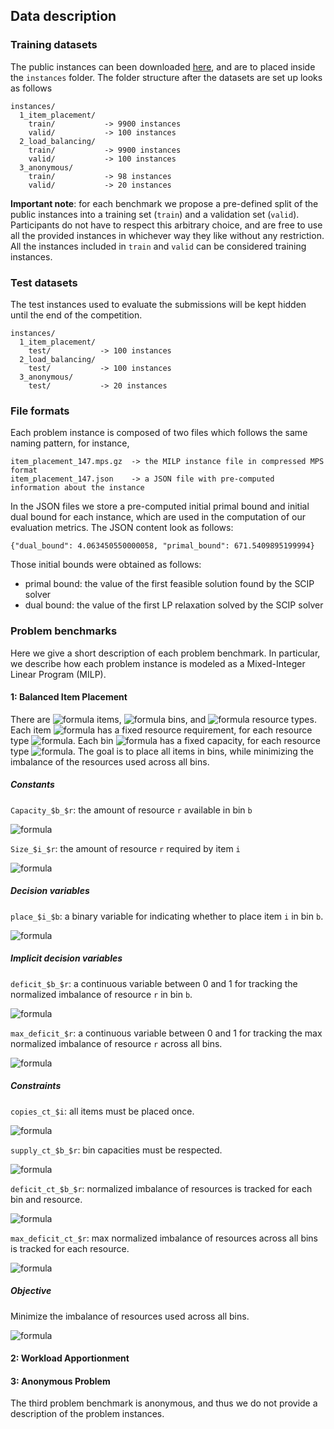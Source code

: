 ## Data description

### Training datasets

The public instances can been downloaded 
[here](https://drive.google.com/file/d/1MytdY3IwX_aFRWdoc0mMfDN9Xg1EKUuq/view?usp=sharing),
and are to placed inside the `instances` folder. The folder structure after the datasets are
set up looks as follows
```
instances/
  1_item_placement/
    train/           -> 9900 instances
    valid/           -> 100 instances
  2_load_balancing/
    train/           -> 9900 instances
    valid/           -> 100 instances
  3_anonymous/
    train/           -> 98 instances
    valid/           -> 20 instances
```

**Important note**: for each benchmark we propose a pre-defined split of the public
instances into a training set (`train`) and a validation set (`valid`). Participants
do not have to respect this arbitrary choice, and
are free to use all the provided instances in whichever way they like without any restriction.
All the instances included in `train` and `valid` can be considered training instances.

### Test datasets

The test instances used to evaluate the submissions
will be kept hidden until the end of the competition.
```
instances/
  1_item_placement/
    test/           -> 100 instances
  2_load_balancing/
    test/           -> 100 instances
  3_anonymous/
    test/           -> 20 instances
```

### File formats

Each problem instance is composed of two files which follows the same naming pattern, for instance,
```
item_placement_147.mps.gz  -> the MILP instance file in compressed MPS format
item_placement_147.json    -> a JSON file with pre-computed information about the instance
```

In the JSON files we store a pre-computed initial primal bound and initial dual bound
for each instance, which are used in the computation of our evaluation metrics. The JSON
content look as follows:
```
{"dual_bound": 4.063450550000058, "primal_bound": 671.5409895199994}
```

Those initial bounds were obtained as follows:
 - primal bound: the value of the first feasible solution found by the SCIP solver
 - dual bound: the value of the first LP relaxation solved by the SCIP solver

### Problem benchmarks

Here we give a short description of each problem benchmark. In particular,
we describe how each problem instance is modeled as a Mixed-Integer Linear
Program (MILP).

#### 1: Balanced Item Placement

There are ![formula](https://render.githubusercontent.com/render/math?math=I) items,
![formula](https://render.githubusercontent.com/render/math?math=B) bins, and
![formula](https://render.githubusercontent.com/render/math?math=R) resource types.
Each item ![formula](https://render.githubusercontent.com/render/math?math=i)
has a fixed resource requirement, for each resource type
![formula](https://render.githubusercontent.com/render/math?math=r). Each bin
![formula](https://render.githubusercontent.com/render/math?math=b) has a fixed capacity, 
for each resource type ![formula](https://render.githubusercontent.com/render/math?math=r). The goal is
to place all items in bins, while minimizing the imbalance of the resources used across all bins.

##### Constants

`Capacity_$b_$r`: the amount of resource `r` available in bin `b`

![formula](https://render.githubusercontent.com/render/math?math=\forall_{b,r},\quad%20\textit{Capacity}_{b,r}%20\in%20\mathbb{R}_{\geq%200})

`Size_$i_$r`: the amount of resource `r` required by item `i`

![formula](https://render.githubusercontent.com/render/math?math=\forall_{i,r},\quad%20\textit{Size}_{i,r}%20\in%20\mathbb{R}_{\geq%200})

##### Decision variables

`place_$i_$b`: a binary variable for indicating whether to place item `i` in bin `b`.

![formula](https://render.githubusercontent.com/render/math?math=\forall_{i,b},\quad%20\textit{place}_{i,b}%20\in%20\\{0,1\\})

##### Implicit decision variables

`deficit_$b_$r`: a continuous variable between 0 and 1 for tracking the normalized imbalance of resource `r` in bin `b`.

![formula](https://render.githubusercontent.com/render/math?math=\forall_{b,r},\quad%20\textit{deficit}_{b,r}%20\in%20[0,1])

`max_deficit_$r`: a continuous variable between 0 and 1 for tracking the max normalized imbalance of resource `r` across all bins.

![formula](https://render.githubusercontent.com/render/math?math=\forall_{r},\quad%20\textit{max\\_deficit}_{r}%20\in%20[0,1])

##### Constraints

`copies_ct_$i`: all items must be placed once.

![formula](https://render.githubusercontent.com/render/math?math=\forall_i,\quad%20\sum_b%20\textit{place}_{i,b}%20=%201)

`supply_ct_$b_$r`: bin capacities must be respected.

![formula](https://render.githubusercontent.com/render/math?math=\forall_{b,r},\quad%20\sum_i%20\textit{Size}_{i,r}%20\times%20\textit{place}_{i,b}%20\leq%20\textit{Capacity}_{b,r})

`deficit_ct_$b_$r`: normalized imbalance of resources is tracked for each bin and resource.

![formula](https://render.githubusercontent.com/render/math?math=\forall_{b,r},\quad%201%20-%20\frac{B}{\sum_i%20\textit{Size}_{i,r}}\sum_i%20\textit{Size}_{i,r}%20\times%20\textit{place}_{i,b}%20=%20\textit{deficit}_{b,r})

`max_deficit_ct_$r`: max normalized imbalance of resources across all bins is tracked for each resource.

![formula](https://render.githubusercontent.com/render/math?math=\forall_{b,r},\quad%20\textit{deficit}_{b,r}%20\leq%20\textit{max\\_deficit}_{r})

##### Objective

Minimize the imbalance of resources used across all bins.

![formula](https://render.githubusercontent.com/render/math?math=\text{minimize}\quad%2010\times%20B\times%20R%20\sum_r%20\textit{max\\_deficit}_{r}%2B\sum_{b,r}\textit{deficit}_{b,r})


#### 2: Workload Apportionment



#### 3: Anonymous Problem

The third problem benchmark is anonymous, and thus we do not provide a description of the problem instances.
